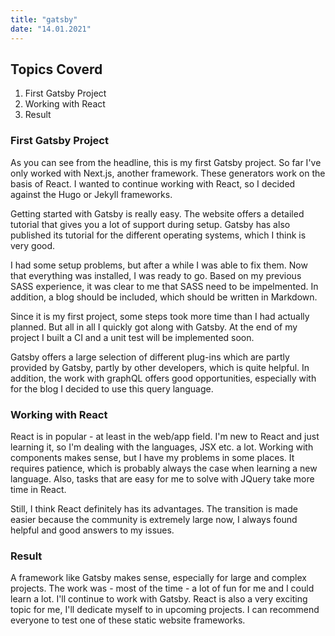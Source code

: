 ```yaml
---
title: "gatsby"
date: "14.01.2021"
---
```


## Topics Coverd

1. First Gatsby Project
2. Working with React
3. Result

### First Gatsby Project
As you can see from the headline, this is my first Gatsby project. So far I've only worked with Next.js, another framework.
These generators work on the basis of React. I wanted to continue working with React, so I decided against the Hugo or Jekyll frameworks.

Getting started with Gatsby is really easy. The website offers a detailed tutorial that gives you a lot of support during setup. Gatsby has also published its tutorial for the different operating systems, which I think is very good. 

I had some setup problems, but after a while I was able to fix them. Now that everything was installed, I was ready to go. 
Based on my previous SASS experience, it was clear to me that SASS need to be impelmented. In addition, a blog should be included, which should be written in Markdown.

Since it is my first project, some steps took more time than I had actually planned. But all in all I quickly got along with
Gatsby. At the end of my project I built a CI and a unit test will be implemented soon.

Gatsby offers a large selection of different plug-ins which are partly provided by Gatsby, partly by other developers,
which is quite helpful. In addition, the work with graphQL offers good opportunities, especially with for the blog I decided to use this query language.

### Working with React
React is in popular - at least in the web/app field. I'm new to React and just learning it, so I'm dealing with the languages, JSX etc. a lot. Working with components makes sense, but I have my problems in some places. It requires patience, which is probably always the case when learning a new language. Also, tasks that are easy for me to solve with JQuery take more time in React. 

Still, I think React definitely has its advantages. The transition is made easier because the community is extremely large now, I always found helpful and good answers to my issues.

### Result
A framework like Gatsby makes sense, especially for large and complex projects. The work was - most of the time - a lot of fun for me and I could learn a lot. I'll continue to work with Gatsby. React is also a very exciting topic for me, I'll dedicate myself to in upcoming projects. I can recommend everyone to test one of these static website frameworks.